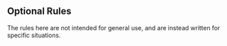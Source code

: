 ## Optional Rules

The rules here are not intended for general use, and are instead written for specific situations.
